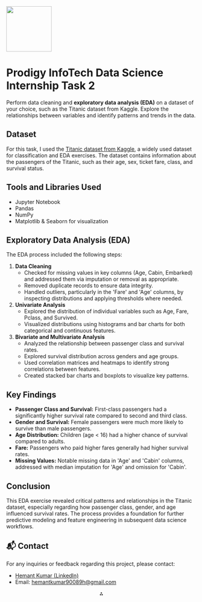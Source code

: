 <img src="https://r2cdn.perplexity.ai/pplx-full-logo-primary-dark%402x.png" class="logo" width="120"/>

# Prodigy InfoTech Data Science Internship Task 2

Perform data cleaning and **exploratory data analysis (EDA)** on a dataset of your choice, such as the Titanic dataset from Kaggle. Explore the relationships between variables and identify patterns and trends in the data.

## Dataset

For this task, I used the [Titanic dataset from Kaggle](https://www.kaggle.com/c/titanic/data), a widely used dataset for classification and EDA exercises. The dataset contains information about the passengers of the Titanic, such as their age, sex, ticket fare, class, and survival status.

## Tools and Libraries Used

- Jupyter Notebook
- Pandas
- NumPy
- Matplotlib \& Seaborn for visualization


## Exploratory Data Analysis (EDA)

The EDA process included the following steps:

1. **Data Cleaning**
    - Checked for missing values in key columns (Age, Cabin, Embarked) and addressed them via imputation or removal as appropriate.
    - Removed duplicate records to ensure data integrity.
    - Handled outliers, particularly in the 'Fare' and 'Age' columns, by inspecting distributions and applying thresholds where needed.
2. **Univariate Analysis**
    - Explored the distribution of individual variables such as Age, Fare, Pclass, and Survived.
    - Visualized distributions using histograms and bar charts for both categorical and continuous features.
3. **Bivariate and Multivariate Analysis**
    - Analyzed the relationship between passenger class and survival rates.
    - Explored survival distribution across genders and age groups.
    - Used correlation matrices and heatmaps to identify strong correlations between features.
    - Created stacked bar charts and boxplots to visualize key patterns.

## Key Findings

- **Passenger Class and Survival:** First-class passengers had a significantly higher survival rate compared to second and third class.
- **Gender and Survival:** Female passengers were much more likely to survive than male passengers.
- **Age Distribution:** Children (age < 16) had a higher chance of survival compared to adults.
- **Fare:** Passengers who paid higher fares generally had higher survival rates.
- **Missing Values:** Notable missing data in 'Age' and 'Cabin' columns, addressed with median imputation for 'Age' and omission for 'Cabin'.


## Conclusion

This EDA exercise revealed critical patterns and relationships in the Titanic dataset, especially regarding how passenger class, gender, and age influenced survival rates. The process provides a foundation for further predictive modeling and feature engineering in subsequent data science workflows.

## 📬 Contact

For any inquiries or feedback regarding this project, please contact:

- [Hemant Kumar (LinkedIn)](https://www.linkedin.com/in/hemant-kumar-171472210?utm_source=share&utm_campaign=share_via&utm_content=profile&utm_medium=android_app)
- Email: hemantkumar90089h@gmail.com

<div style="text-align: center">⁂</div>

[^1]: README-1.md

[^2]: image.jpg

[^3]: https://www.linkedin.com/in/hemant-kumar-171472210

